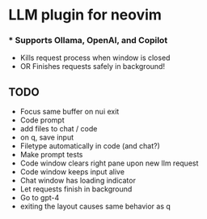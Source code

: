 # LLM plugin for neovim

### * Supports Ollama, OpenAI, and Copilot

* Kills request process when window is closed
* OR Finishes requests safely in background!

## TODO

* Focus same buffer on nui exit
* Code prompt
* add files to chat / code
* on q, save input
* Filetype automatically in code (and chat?)
* Make prompt tests
* Code window clears right pane upon new llm request
* Code window keeps input alive
* Chat window has loading indicator
* Let requests finish in background
* Go to gpt-4
* exiting the layout causes same behavior as q
